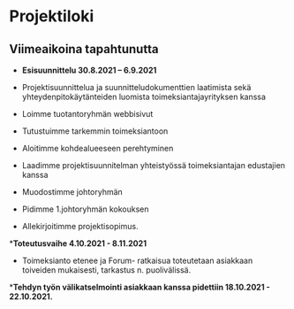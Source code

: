 # Projektiloki

## Viimeaikoina tapahtunutta

* __Esisuunnittelu 30.8.2021 – 6.9.2021__

* Projektisuunnittelua ja suunnitteludokumenttien laatimista sekä yhteydenpitokäytänteiden luomista toimeksiantajayrityksen kanssa
* Loimme tuotantoryhmän webbisivut
* Tutustuimme tarkemmin toimeksiantoon
* Aloitimme kohdealueeseen perehtyminen 
* Laadimme projektisuunnitelman yhteistyössä toimeksiantajan edustajien kanssa 
* Muodostimme johtoryhmän
* Pidimme 1.johtoryhmän kokouksen
* Allekirjoitimme projektisopimus. 

*__Toteutusvaihe 4.10.2021 - 8.11.2021__
* Toimeksianto etenee ja Forum- ratkaisua toteutetaan asiakkaan toiveiden mukaisesti, tarkastus n. puolivälissä.

*__Tehdyn työn välikatselmointi asiakkaan kanssa pidettiin 18.10.2021 - 22.10.2021.__

